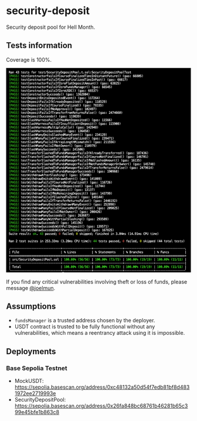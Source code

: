 # security-deposit

Security deposit pool for Hell Month.

## Tests information

Coverage is 100%.

![tests and coverage](coverage.png)

If you find any critical vulnerabilities involving theft or loss of funds, please message [@joelmun](https://t.me/joelmun).

## Assumptions

- `fundsManager` is a trusted address chosen by the deployer.
- USDT contract is trusted to be fully functional without any vulnerabilities, which means a reentrancy attack using it is impossible.

## Deployments

### Base Sepolia Testnet

- MockUSDT: https://sepolia.basescan.org/address/0xc48132a50d54f7edb81bf8d4831972ee2719993e
- SecurityDepositPool: https://sepolia.basescan.org/address/0x26fa848bc68761b46281b65c399e45bfe1b863c8
